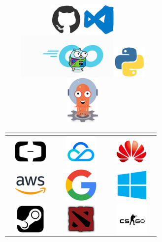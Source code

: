 <p align="center">
<br>
<br>
<img src="./static/github.webp" width="100">
<img src="./static/vscode.webp" width="100">
<img src="./static/golang.gif" width="300">
<img src="./static/python.webp" width="100">
<img src="./static/argo.png" width="100">
<br>
<br>
</p>

<div align="center">

| <div style="width:150px"></div>         | <div style="width:150px"></div>         | <div style="width:150px"></div>         |
| :-------------------------------------: | :-------------------------------------: | :-------------------------------------: |
| <img src="./static/01.png" width="100"> | <img src="./static/02.png" width="100"> | <img src="./static/03.png" width="100"> |
| <img src="./static/04.png" width="100"> | <img src="./static/05.png" width="100"> | <img src="./static/06.png" width="100"> |
| <img src="./static/07.png" width="100"> | <img src="./static/08.png" width="100"> | <img src="./static/09.png" width="100"> |

</div>